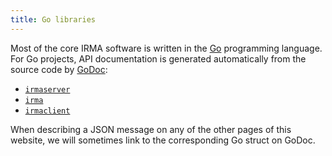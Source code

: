 ```yaml
---
title: Go libraries
---
```


Most of the core IRMA software is written in the [Go](https://golang.org/) programming language. For Go projects, API documentation is generated automatically from the source code by [GoDoc](http://godoc.org/):

* [`irmaserver`](https://godoc.org/github.com/privacybydesign/irmago/server/irmaserver)
* [`irma`](https://godoc.org/github.com/privacybydesign/irmago)
* [`irmaclient`](https://godoc.org/github.com/privacybydesign/irmago/irmaclient)

When describing a JSON message on any of the other pages of this website, we will sometimes link to the corresponding Go struct on GoDoc.

